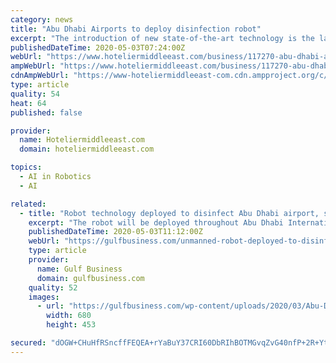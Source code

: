 ```yaml
---
category: news
title: "Abu Dhabi Airports to deploy disinfection robot"
excerpt: "The introduction of new state-of-the-art technology is the latest measure introduced by Abu Dhabi Airports to contain the spread of COVID-19, and aligns with the directives of H.E. Sheikh Mohammed bin Hamad bin Tahnoon Al Nahyan,"
publishedDateTime: 2020-05-03T07:24:00Z
webUrl: "https://www.hoteliermiddleeast.com/business/117270-abu-dhabi-airports-to-deploy-technology-to-reinstate-covid-19-free-environment"
ampWebUrl: "https://www.hoteliermiddleeast.com/business/117270-abu-dhabi-airports-to-deploy-technology-to-reinstate-covid-19-free-environment?amp"
cdnAmpWebUrl: "https://www-hoteliermiddleeast-com.cdn.ampproject.org/c/s/www.hoteliermiddleeast.com/business/117270-abu-dhabi-airports-to-deploy-technology-to-reinstate-covid-19-free-environment?amp"
type: article
quality: 54
heat: 64
published: false

provider:
  name: Hoteliermiddleeast.com
  domain: hoteliermiddleeast.com

topics:
  - AI in Robotics
  - AI

related:
  - title: "Robot technology deployed to disinfect Abu Dhabi airport, screen passengers"
    excerpt: "The robot will be deployed throughout Abu Dhabi International Airport including staff areas and cargo facilities as well as cabins on passenger aircraft"
    publishedDateTime: 2020-05-03T11:12:00Z
    webUrl: "https://gulfbusiness.com/unmanned-robot-deployed-to-disinfect-abu-dhabi-airport-screen-passengers/"
    type: article
    provider:
      name: Gulf Business
      domain: gulfbusiness.com
    quality: 52
    images:
      - url: "https://gulfbusiness.com/wp-content/uploads/2020/03/Abu-Dhabi-International-Airport.jpeg"
        width: 680
        height: 453

secured: "dOGW+CHuHfRSncffFEQEA+rYaBuY37CRI60DbRIhBOTMGvqZvG40nfP+2R+YtyJE3q8nTnN4L+M2jTcOsTVNBUHjBchDK29dA77VC3u0GMn6hjK0QD4oV5ItKUbCJnONPB3C+VPmQc5wFBye92rX/1jy79TIaqxZrJxjF5PQjfcGHLeH5KMyVNwW4WGm0UX7VHmnApzvXz//vgtYA1E4uFBK/W7QNnkAkSfmYGos4VNppK0zBRWLJy2sz0ztu/JfJgW3Bsxg/vqL7smakkDDG9y/k2r5ii2HRjwN4HicL9G3priGECzKSLYH9Qx9t3kBfi6wji+e31UBVXCsysxwao+ZG/iHCiIMvOzjnFqDFKj6cfvRen8FdDgqxEqJNxAWeJu2ZBMotKb8VbiUlfwimX/FM7iwkSOmyfUt35N7PH9g0hMCKQ9Q3+SexA1mgUxhDlbTt/IXRHU8Ie1XhlqV9k5Su7nFJ73/32byNzNcDas=;N9D2/f1Gf1MFaVFuaRzV2g=="
---
```


